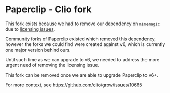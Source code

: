 Paperclip - Clio fork
=========

This fork exists because we had to remove our dependency on `mimemagic` due to [licensing issues](https://github.com/rails/rails/issues/41750).

Community forks of Paperclip existed which removed this dependency, however the forks we could find were created against v6, which is currently one major version behind ours.

Until such time as we can upgrade to v6, we needed to address the more urgent need of removing the licensing issue.

This fork can be removed once we are able to upgrade Paperclip to v6+.

For more context, see https://github.com/clio/grow/issues/10665

